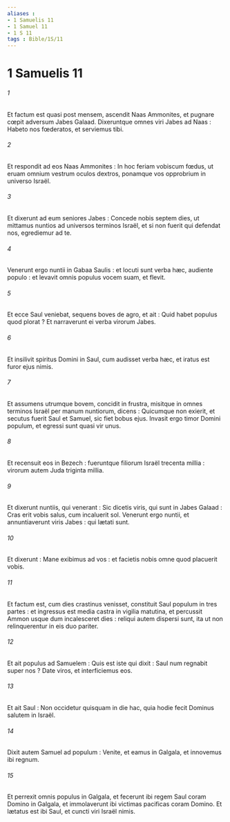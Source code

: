 ```yaml
---
aliases : 
- 1 Samuelis 11
- 1 Samuel 11
- 1 S 11
tags : Bible/1S/11
---
```


# 1 Samuelis 11

###### 1
Et factum est quasi post mensem, ascendit Naas Ammonites, et pugnare cœpit adversum Jabes Galaad. Dixeruntque omnes viri Jabes ad Naas : Habeto nos fœderatos, et serviemus tibi.
###### 2
Et respondit ad eos Naas Ammonites : In hoc feriam vobiscum fœdus, ut eruam omnium vestrum oculos dextros, ponamque vos opprobrium in universo Israël.
###### 3
Et dixerunt ad eum seniores Jabes : Concede nobis septem dies, ut mittamus nuntios ad universos terminos Israël, et si non fuerit qui defendat nos, egrediemur ad te.
###### 4
Venerunt ergo nuntii in Gabaa Saulis : et locuti sunt verba hæc, audiente populo : et levavit omnis populus vocem suam, et flevit.
###### 5
Et ecce Saul veniebat, sequens boves de agro, et ait : Quid habet populus quod plorat ? Et narraverunt ei verba virorum Jabes.
###### 6
Et insilivit spiritus Domini in Saul, cum audisset verba hæc, et iratus est furor ejus nimis.
###### 7
Et assumens utrumque bovem, concidit in frustra, misitque in omnes terminos Israël per manum nuntiorum, dicens : Quicumque non exierit, et secutus fuerit Saul et Samuel, sic fiet bobus ejus. Invasit ergo timor Domini populum, et egressi sunt quasi vir unus.
###### 8
Et recensuit eos in Bezech : fueruntque filiorum Israël trecenta millia : virorum autem Juda triginta millia.
###### 9
Et dixerunt nuntiis, qui venerant : Sic dicetis viris, qui sunt in Jabes Galaad : Cras erit vobis salus, cum incaluerit sol. Venerunt ergo nuntii, et annuntiaverunt viris Jabes : qui lætati sunt.
###### 10
Et dixerunt : Mane exibimus ad vos : et facietis nobis omne quod placuerit vobis.
###### 11
Et factum est, cum dies crastinus venisset, constituit Saul populum in tres partes : et ingressus est media castra in vigilia matutina, et percussit Ammon usque dum incalesceret dies : reliqui autem dispersi sunt, ita ut non relinquerentur in eis duo pariter.
###### 12
Et ait populus ad Samuelem : Quis est iste qui dixit : Saul num regnabit super nos ? Date viros, et interficiemus eos.
###### 13
Et ait Saul : Non occidetur quisquam in die hac, quia hodie fecit Dominus salutem in Israël.
###### 14
Dixit autem Samuel ad populum : Venite, et eamus in Galgala, et innovemus ibi regnum.
###### 15
Et perrexit omnis populus in Galgala, et fecerunt ibi regem Saul coram Domino in Galgala, et immolaverunt ibi victimas pacificas coram Domino. Et lætatus est ibi Saul, et cuncti viri Israël nimis.
